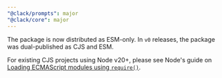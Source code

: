 ```yaml
---
"@clack/prompts": major
"@clack/core": major
---
```


The package is now distributed as ESM-only. In `v0` releases, the package was dual-published as CJS and ESM.

For existing CJS projects using Node v20+, please see Node's guide on [Loading ECMAScript modules using `require()`](https://nodejs.org/docs/latest-v20.x/api/modules.html#loading-ecmascript-modules-using-require).
